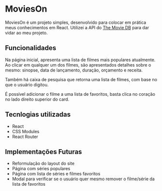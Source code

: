 # MoviesOn

MoviesOn é um projeto simples, desenvolvido para colocar em prática meus conhecimentos em React. Utilizei a API do [The Movie DB](https://www.themoviedb.org "The Movie DB") para dar vidar ao meu projeto.

## Funcionalidades
Na página inicial, apresenta uma lista de filmes mais populares atualmente.  Ao clicar em qualquer um dos filmes, são apresentados detalhes sobre o mesmo: sinopse, data de lançamento, duração, orçamento e receita.

Também há caixa de pesquisa que retorna uma lista de filmes, com base no que o usuário digitou.

É possível adicionar o filme a uma lista de favoritos, basta clica no coração no lado direito superior do card.

## Tecnlogias utilizadas

- React
- CSS Modules
- React Router

## Implementações Futuras

- Reformulação do layout do site
- Página com séries populares
- Página com  lista de séries e filmes favoritos
- Modal para verificar se o usuário quer mesmo remover o filme/série da lista de favoritos

